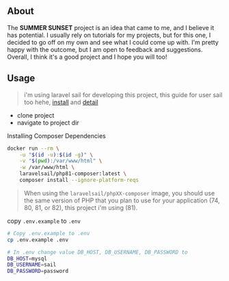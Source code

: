 ## About
The **SUMMER SUNSET** project is an idea that came to me, and I believe it has potential. I usually rely on tutorials for my projects, but for this one, I decided to go off on my own and see what I could come up with. I'm pretty happy with the outcome, but I am open to feedback and suggestions. Overall, I think it's a good project and I hope you will too!

## Usage
> i'm using laravel sail for developing this project,
> this guide for user sail too hehe, [install](https://laravel.com/docs/9.x/installation#laravel-and-docker) and [detail](https://laravel.com/docs/9.x/sail#installing-composer-dependencies-for-existing-projects)

- clone project
- navigate to project dir

Installing Composer Dependencies
```bash  
docker run --rm \
    -u "$(id -u):$(id -g)" \
    -v "$(pwd):/var/www/html" \
    -w /var/www/html \
    laravelsail/php81-composer:latest \
    composer install --ignore-platform-reqs
```
> When using the `laravelsail/phpXX-composer` image, you should use the same version of PHP that you plan to use for your application (74, 80, 81, or 82), this project i'm using (81).

copy `.env.example` to `.env`

```bash
# Copy .env.example to .env
cp .env.example .env

# In .env change value DB_HOST, DB_USERNAME, DB_PASSWORD to
DB_HOST=mysql
DB_USERNAME=sail
DB_PASSWORD=password
```


